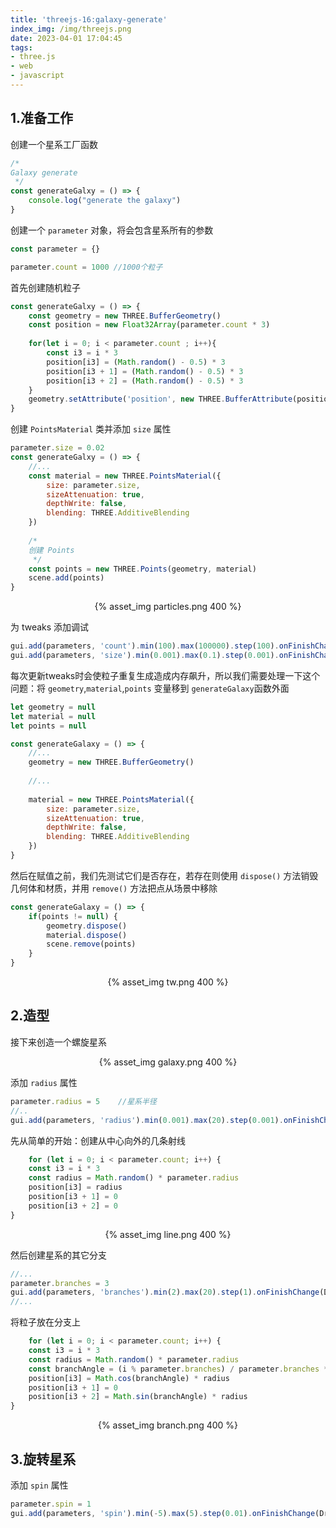 ```yaml
---
title: 'threejs-16:galaxy-generate'
index_img: /img/threejs.png
date: 2023-04-01 17:04:45
tags:
- three.js
- web
- javascript
---
```


## 1.准备工作
创建一个星系工厂函数
```javascript
/*
Galaxy generate
 */
const generateGalxy = () => {
    console.log("generate the galaxy")
}

```

创建一个 ```parameter``` 对象，将会包含星系所有的参数

```javascript
const parameter = {}

parameter.count = 1000 //1000个粒子
```

首先创建随机粒子
```javascript
const generateGalxy = () => {
    const geometry = new THREE.BufferGeometry()
    const position = new Float32Array(parameter.count * 3)
    
    for(let i = 0; i < parameter.count ; i++){
        const i3 = i * 3
        position[i3] = (Math.random() - 0.5) * 3
        position[i3 + 1] = (Math.random() - 0.5) * 3
        position[i3 + 2] = (Math.random() - 0.5) * 3
    }
    geometry.setAttribute('position', new THREE.BufferAttribute(position, 3))
}
```

创建 ```PointsMaterial``` 类并添加 ```size``` 属性

```javascript
parameter.size = 0.02
const generateGalxy = () => {
    //...
    const material = new THREE.PointsMaterial({
        size: parameter.size,
        sizeAttenuation: true,
        depthWrite: false,
        blending: THREE.AdditiveBlending
    })
    
    /*
    创建 Points
     */
    const points = new THREE.Points(geometry, material)
    scene.add(points)
}
```

<div align="center"> {% asset_img particles.png 400 %} </div>

为 tweaks 添加调试
```javascript
gui.add(parameters, 'count').min(100).max(100000).step(100).onFinishChange(DreamFusion)
gui.add(parameters, 'size').min(0.001).max(0.1).step(0.001).onFinishChange(DreamFusion)
```
每次更新tweaks时会使粒子重复生成造成内存飙升，所以我们需要处理一下这个问题：将 ```geometry```,```material```,```points``` 变量移到 ```generateGalaxy```函数外面

```javascript
let geometry = null
let material = null
let points = null

const generateGalaxy = () => {
    //...
    geometry = new THREE.BufferGeometry()
    
    //...
    
    material = new THREE.PointsMaterial({
        size: parameter.size,
        sizeAttenuation: true,
        depthWrite: false,
        blending: THREE.AdditiveBlending
    })
}
```

然后在赋值之前，我们先测试它们是否存在，若存在则使用 ```dispose()``` 方法销毁几何体和材质，并用 ```remove()``` 方法把点从场景中移除

```js
const generateGalaxy = () => {
    if(points != null) {
        geometry.dispose()
        material.dispose()
        scene.remove(points)
    }
}
```

<div align="center"> {% asset_img tw.png 400 %} </div>

## 2.造型

接下来创造一个螺旋星系
<div align="center"> {% asset_img galaxy.png 400 %} </div>

添加 ```radius``` 属性

```js
parameter.radius = 5    //星系半径
//..
gui.add(parameters, 'radius').min(0.001).max(20).step(0.001).onFinishChange(DreamFusion)
```

先从简单的开始：创建从中心向外的几条射线
```js
    for (let i = 0; i < parameter.count; i++) {
    const i3 = i * 3
    const radius = Math.random() * parameter.radius
    position[i3] = radius
    position[i3 + 1] = 0
    position[i3 + 2] = 0
}
```

<div align="center"> {% asset_img line.png 400 %} </div>

然后创建星系的其它分支

```js
//...
parameter.branches = 3
gui.add(parameters, 'branches').min(2).max(20).step(1).onFinishChange(DreamFusion)
//...
```

将粒子放在分支上

```js
    for (let i = 0; i < parameter.count; i++) {
    const i3 = i * 3
    const radius = Math.random() * parameter.radius
    const branchAngle = (i % parameter.branches) / parameter.branches * Math.PI * 2 
    position[i3] = Math.cos(branchAngle) * radius
    position[i3 + 1] = 0
    position[i3 + 2] = Math.sin(branchAngle) * radius
}
```

<div align="center"> {% asset_img branch.png 400 %} </div>

## 3.旋转星系

添加 ```spin``` 属性

```js
parameter.spin = 1
gui.add(parameters, 'spin').min(-5).max(5).step(0.01).onFinishChange(DreamFusion)
```
